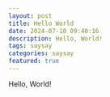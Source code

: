 ```yaml
---
layout: post
title: Hello World
date: 2024-07-10 09:40:16
description: Hello, World!
tags: saysay
categories: saysay
featured: true
---
```


Hello, World!

